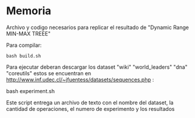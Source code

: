 # Memoria
Archivo y codigo necesarios para replicar el resultado de "Dynamic Range MIN-MAX TREEE"

Para compilar:
```
bash build.sh
```

Para ejecutar deberan descargar los dataset  "wiki" "world_leaders" "dna" "coreutils" estos se encuentran en http://www.inf.udec.cl/~jfuentess/datasets/sequences.php :

bash experiment.sh

Este script entrega un archivo de texto con el nombre del dataset, la cantidad de operaciones, el numero de experimento y los resultados

